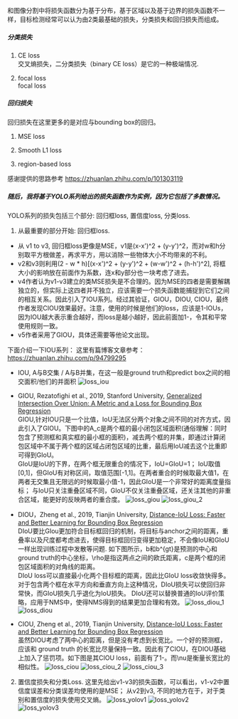 和图像分割中将损失函数分为基于分布，基于区域以及基于边界的损失函数不一样，目标检测经常可以认为由2类最基础的损失，分类损失和回归损失而组成。
##### 分类损失
1. CE loss  
交叉熵损失，二分类损失（binary CE loss）是它的一种极端情况.

2. focal loss  
focal loss

##### 回归损失
回归损失在这里更多的是对应与bounding box的回归。
1. MSE loss

2. Smooth L1 loss

3. region-based loss

感谢提供的思路参考
https://zhuanlan.zhihu.com/p/101303119

##### 随后，我将基于YOLO系列给出的损失函数作为实例，因为它包括了多数情况。

YOLO系列的损失包括三个部分: 回归框loss, 置信度loss, 分类loss.
1. 从最重要的部分开始: 回归框loss. 
- 从 v1 to v3, 回归框loss更像是MSE，v1是(x-x')^2 + (y-y')^2，而对w和h分别取平方根做差，再求平方，用以消除一些物体大小不均带来的不利。
- v2和v3则利用(2 - w * h)[(x-x')^2 + (y-y')^2 + (w-w')^2 + (h-h')^2], 将框大小的影响放在前面作为系数，连x和y部分也一块考虑了进去。
- v4作者认为v1-v3建立的类MSE损失是不合理的。因为MSE的四者是需要解耦独⽴的，但实际上这四者并不独⽴，应该需要⼀个损失函数能捕捉到它们之间的相互关系。因此引入了IOU系列。经过其验证，GIOU，DIOU, CIOU，最终作者发现CIOU效果最好。注意，使用的时候是他们的loss，应该是1-IOUs，因为IOU越大表示重合越好，而loss是越小越好，因此前面加1-，令其和平常使用规则一致。
- v5作者采用了GIOU，具体还需要等他论文出现。

下面介绍一下IOU系列：
这里有篇博客文章参考：https://zhuanlan.zhihu.com/p/94799295
- IOU, A与B交集 / A与B并集，在这一般是ground truth和predict box之间的相交面积/他们的并面积
![loss_iou](https://user-images.githubusercontent.com/42667259/90417901-ab3f2a00-e0b4-11ea-9606-aa61bda33ba2.png)

- GIOU, Rezatofighi et al., 2019, Stanford University, [Generalized Intersection Over Union: A Metric and a Loss for Bounding Box Regression](https://arxiv.org/abs/1902.09630)  
GIOU,针对IOU只是一个比值，IoU无法区分两个对象之间不同的对齐方式，因此引入了GIOU。下图中的A_c是两个框的最小闭包区域面积(通俗理解：同时包含了预测框和真实框的最小框的面积)，减去两个框的并集，即通过计算闭包区域中不属于两个框的区域占闭包区域的比重，最后用IoU减去这个比重即可得到GIoU。  
GIoU是IoU的下界，在两个框无限重合的情况下，IoU=GIoU=1；
IoU取值[0,1]，但GIoU有对称区间，取值范围[-1,1]。在两者重合的时候取最大值1，在两者无交集且无限远的时候取最小值-1，因此GIoU是一个非常好的距离度量指标；
与IoU只关注重叠区域不同，GIoU不仅关注重叠区域，还关注其他的非重合区域，能更好的反映两者的重合度。
![loss_giou](https://user-images.githubusercontent.com/42667259/90414506-28b46b80-e0b0-11ea-9857-1347deb18e3f.png)
![loss_giou_2](https://user-images.githubusercontent.com/42667259/90415426-5bab2f00-e0b1-11ea-9b22-e6ca14bb7aab.png)

- DIOU，Zheng et al., 2019, Tianjin University, [Distance-IoU Loss: Faster and Better Learning for Bounding Box Regression](https://arxiv.org/pdf/1911.08287.pdf)  
DIoU要比GIou更加符合目标框回归的机制，将目标与anchor之间的距离，重叠率以及尺度都考虑进去，使得目标框回归变得更加稳定，不会像IoU和GIoU一样出现训练过程中发散等问题. 如下图所示，b和b^{gt}是预测的中心和ground truth的中心坐标，\rho是指这两点之间的欧氏距离，c是两个框的闭包区域面积的对角线的距离。  
DIoU loss可以直接最小化两个目标框的距离，因此比GIoU loss收敛快得多。
对于包含两个框在水平方向和垂直方向上这种情况，DIoU损失可以使回归非常快，而GIoU损失几乎退化为IoU损失。
DIoU还可以替换普通的IoU评价策略，应用于NMS中，使得NMS得到的结果更加合理和有效。
![loss_diou_1](https://user-images.githubusercontent.com/42667259/90418168-10931b00-e0b5-11ea-8a21-1ff7f84cffd3.png)
![loss_diou](https://user-images.githubusercontent.com/42667259/90417766-7c28b880-e0b4-11ea-8d7e-7934f016eea2.png)

- CIOU, Zheng et al., 2019, Tianjin University, [Distance-IoU Loss: Faster and Better Learning for Bounding Box Regression](https://arxiv.org/pdf/1911.08287.pdf)  
虽然DIOU考虑了两中心的距离，但是没有考虑到⻓宽⽐。⼀个好的预测框，应该和 ground truth 的⻓宽⽐尽量保持⼀致。因此有了CIOU，在DIOU基础上加入了惩罚项。如下图是其CIOU loss，前面有了1-。而\nu是衡量长宽比的相似性。
![loss_ciou](https://user-images.githubusercontent.com/42667259/90419415-cf9c0600-e0b6-11ea-9a82-1b8b228a684d.png)
![loss_ciou_2](https://user-images.githubusercontent.com/42667259/90419536-040fc200-e0b7-11ea-916a-40c2c51f41b2.png)
![loss_ciou_3](https://user-images.githubusercontent.com/42667259/90419540-04a85880-e0b7-11ea-8ba2-23fb92884fee.png)

2. 置信度损失和分类Loss.
这里先给出v1-v3的损失函数，可以看出，v1-v2中置信度误差和分类误差均使用的是MSE；
从v2到v3, 不同的地⽅在于，对于类别和置信度的损失使⽤交叉熵。
![loss_yolov1](https://user-images.githubusercontent.com/42667259/90420638-83ea5c00-e0b8-11ea-8fb2-73239c4bdba3.png)
![loss_yolov2](https://user-images.githubusercontent.com/42667259/90420640-851b8900-e0b8-11ea-823a-4a54374031ab.png)
![loss_yolov3](https://user-images.githubusercontent.com/42667259/90420641-851b8900-e0b8-11ea-96b1-7db01ef28c2c.png)

